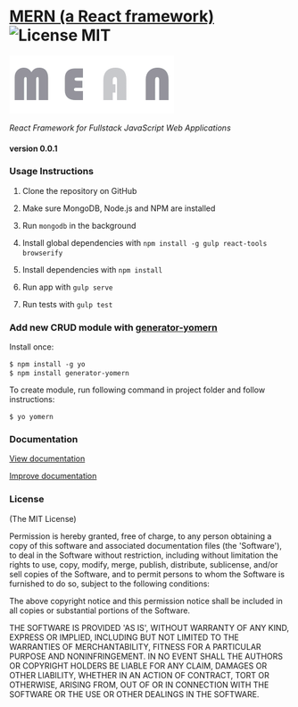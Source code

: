 # [MERN (a React framework)](http://mern.tech-dojo.org)      ![License MIT](https://go-shields.herokuapp.com/license-MIT-blue.png)

![logo](app/images/mern.gif?raw=true)

*React Framework for Fullstack JavaScript Web Applications*

#### version 0.0.1

### Usage Instructions

1. Clone the repository on GitHub

2. Make sure MongoDB, Node.js and NPM are installed

3. Run `mongodb` in the background

4. Install global dependencies with `npm install -g gulp react-tools browserify`

5. Install dependencies with `npm install`

6. Run app with `gulp serve`

7. Run tests with `gulp test` 

### Add new CRUD module with [generator-yomern](https://www.npmjs.com/package/generator-yomern)

Install once:
```
$ npm install -g yo
$ npm install generator-yomern
```

To create module, run following command in project folder and follow instructions:
```
$ yo yomern
```

### Documentation
[View documentation](http://merndoc.tech-dojo.org)

[Improve documentation](https://github.com/tech-dojo/mern-doc)

### License

(The MIT License)

Permission is hereby granted, free of charge, to any person obtaining a copy of this software and associated documentation files (the 'Software'), to deal in the Software without restriction, including without limitation the rights to use, copy, modify, merge, publish, distribute, sublicense, and/or sell copies of the Software, and to permit persons to whom the Software is furnished to do so, subject to the following conditions:

The above copyright notice and this permission notice shall be included in all copies or substantial portions of the Software.

THE SOFTWARE IS PROVIDED 'AS IS', WITHOUT WARRANTY OF ANY KIND, EXPRESS OR IMPLIED, INCLUDING BUT NOT LIMITED TO THE WARRANTIES OF MERCHANTABILITY, FITNESS FOR A PARTICULAR PURPOSE AND NONINFRINGEMENT. IN NO EVENT SHALL THE AUTHORS OR COPYRIGHT HOLDERS BE LIABLE FOR ANY CLAIM, DAMAGES OR OTHER LIABILITY, WHETHER IN AN ACTION OF CONTRACT, TORT OR OTHERWISE, ARISING FROM, OUT OF OR IN CONNECTION WITH THE SOFTWARE OR THE USE OR OTHER DEALINGS IN THE SOFTWARE.